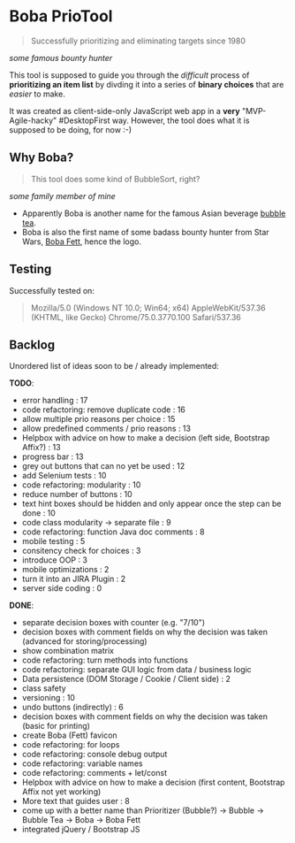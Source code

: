 Boba PrioTool
=============

> Successfully prioritizing and eliminating targets since 1980

*some famous bounty hunter*

This tool is supposed to guide you through the *difficult* process of **prioritizing an item list** by divding it into a series of **binary choices** that are *easier* to make.

It was created as client-side-only JavaScript web app in a **very** "MVP-Agile-hacky" #DesktopFirst way.
However, the tool does what it is supposed to be doing, for now :-)

Why Boba?
---------

> This tool does some kind of BubbleSort, right?

*some family member of mine*

* Apparently Boba is another name for the famous Asian beverage [bubble tea](https://en.wikipedia.org/wiki/Boba_tea).
* Boba is also the first name of some badass bounty hunter from Star Wars, [Boba Fett](https://en.wikipedia.org/wiki/Boba_Fett), hence the logo.

Testing
-------

Successfully tested on:

>  Mozilla/5.0 (Windows NT 10.0; Win64; x64) AppleWebKit/537.36 (KHTML, like Gecko) Chrome/75.0.3770.100 Safari/537.36

Backlog
-------

Unordered list of ideas soon to be / already implemented:

**TODO**:

- error handling : 17
- code refactoring: remove duplicate code : 16
- allow multiple prio reasons per choice : 15
- allow predefined comments / prio reasons : 13
- Helpbox with advice on how to make a decision (left side, Bootstrap Affix?) : 13
- progress bar : 13
- grey out buttons that can no yet be used : 12
- add Selenium tests : 10
- code refactoring: modularity : 10
- reduce number of buttons : 10
- text hint boxes should be hidden and only appear once the step can be done : 10
- code class modularity -> separate file : 9
- code refactoring: function Java doc comments : 8
- mobile testing : 5
- consitency check for choices : 3
- introduce OOP : 3
- mobile optimizations : 2
- turn it into an JIRA Plugin : 2
- server side coding : 0

**DONE**:

- separate decision boxes with counter (e.g. "7/10")
- decision boxes with comment fields on why the decision was taken (advanced for storing/processing)
- show combination matrix
- code refactoring: turn methods into functions
- code refactoring: separate GUI logic from data / business logic
- Data persistence (DOM Storage / Cookie / Client side) : 2
- class safety
- versioning : 10
- undo buttons (indirectly) : 6
- decision boxes with comment fields on why the decision was taken (basic for printing)
- create Boba (Fett) favicon
- code refactoring: for loops
- code refactoring: console debug output
- code refactoring: variable names
- code refactoring: comments + let/const
- Helpbox with advice on how to make a decision (first content, Bootstrap Affix not yet working)
- More text that guides user : 8
- come up with a better name than Prioritizer (Bubble?) -> Bubble -> Bubble Tea -> Boba -> Boba Fett
- integrated jQuery / Bootstrap JS